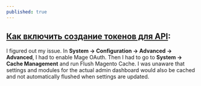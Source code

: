 ```yaml
---
published: true
---
```

## [Как включить создание токенов для API](https://magento.stackexchange.com/questions/178843/cannot-create-oauth-consumer):

I figured out my issue. In **System -> Configuration -> Advanced -> Advanced**, I had to enable Mage OAuth. Then I had to go to **System -> Cache Management** and run Flush Magento Cache. I was unaware that settings and modules for the actual admin dashboard would also be cached and not automatically flushed when settings are updated.
